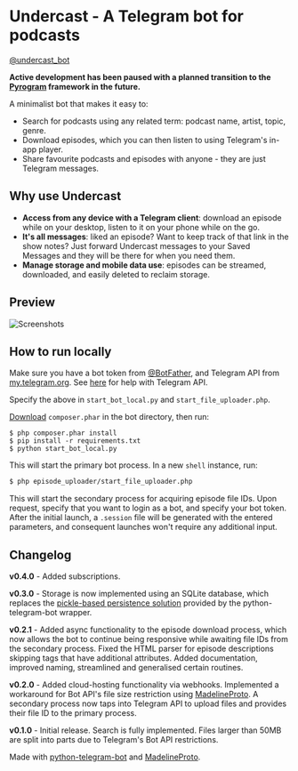 # Undercast - A Telegram bot for podcasts

[@undercast_bot](https://t.me/undercast_bot)

**Active development has been paused with a planned transition to the [Pyrogram](https://docs.pyrogram.org/) framework in the future.**

A minimalist bot that makes it easy to:

- Search for podcasts using any related term: podcast name, artist, topic, genre.
- Download episodes, which you can then listen to using Telegram's in-app player.
- Share favourite podcasts and episodes with anyone - they are just Telegram messages.

## Why use Undercast

- __Access from any device with a Telegram client__: download an episode while on your desktop, listen to it on your phone while on the go.
- __It's all messages__: liked an episode? Want to keep track of that link in the show notes? Just forward Undercast messages to your Saved Messages and they will be there for when you need them.
- __Manage storage and mobile data use__: episodes can be streamed, downloaded, and easily deleted to reclaim storage.

## Preview

![Screenshots](https://i.imgur.com/5NWF5jF.png)

## How to run locally

Make sure you have a bot token from [@BotFather](https://t.me/BotFather), and Telegram API from [my.telegram.org](https://my.telegram.org/). See [here](https://docs.madelineproto.xyz/docs/LOGIN.html#getting-permission-to-use-the-telegram-api) for help with Telegram API.

Specify the above in `start_bot_local.py` and `start_file_uploader.php`.

[Download](https://getcomposer.org/doc/00-intro.md#locally) `composer.phar` in the bot directory, then run:

```console
$ php composer.phar install
$ pip install -r requirements.txt
$ python start_bot_local.py
```

This will start the primary bot process. In a new `shell` instance, run:

```bash
$ php episode_uploader/start_file_uploader.php
```

This will start the secondary process for acquiring episode file IDs. Upon request, specify that you want to login as a bot, and specify your bot token. After the initial launch, a `.session` file will be generated with the entered parameters, and consequent launches won't require any additional input.

## Changelog

__v0.4.0__ - Added subscriptions.

__v0.3.0__ - Storage is now implemented using an SQLite database, which replaces the [pickle-based persistence solution](https://github.com/python-telegram-bot/python-telegram-bot/wiki/Storing-bot%2C-user-and-chat-related-data) provided by the python-telegram-bot wrapper.

__v0.2.1__ - Added async functionality to the episode download process, which now allows the bot to continue being responsive while awaiting file IDs from the secondary process. Fixed the HTML parser for episode descriptions skipping tags that have additional attributes. Added documentation, improved naming, streamlined and generalised certain routines.

__v0.2.0__ - Added cloud-hosting functionality via webhooks. Implemented a workaround for Bot API's file size restriction using [MadelineProto](https://github.com/danog/MadelineProto). A secondary process now taps into Telegram API to upload files and provides their file ID to the primary process.

__v0.1.0__ - Initial release. Search is fully implemented. Files larger than 50MB are split into parts due to Telegram's Bot API restrictions.

Made with [python-telegram-bot](https://github.com/python-telegram-bot/python-telegram-bot) and [MadelineProto](https://github.com/danog/MadelineProto).
